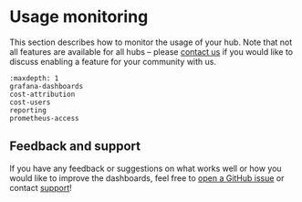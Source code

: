 # Usage monitoring

This section describes how to monitor the usage of your hub. Note that not all features are available for all hubs – please [contact us](/support) if you would like to discuss enabling a feature for your community with us.

```{toctree}
:maxdepth: 1
grafana-dashboards
cost-attribution
cost-users
reporting
prometheus-access
```

## Feedback and support

If you have any feedback or suggestions on what works well or how you would like to improve the dashboards, feel free to [open a GitHub issue](https://github.com/2i2c-org/jupyterhub-cost-monitoring/issues/new) or contact [support](/support)!
